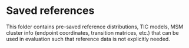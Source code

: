 # Saved references
This folder contains pre-saved reference distributions, TIC models, MSM cluster info (endpoint coordinates, transition matrices, etc.) that can be used in evaluation such that reference data is not explicitly needed.
